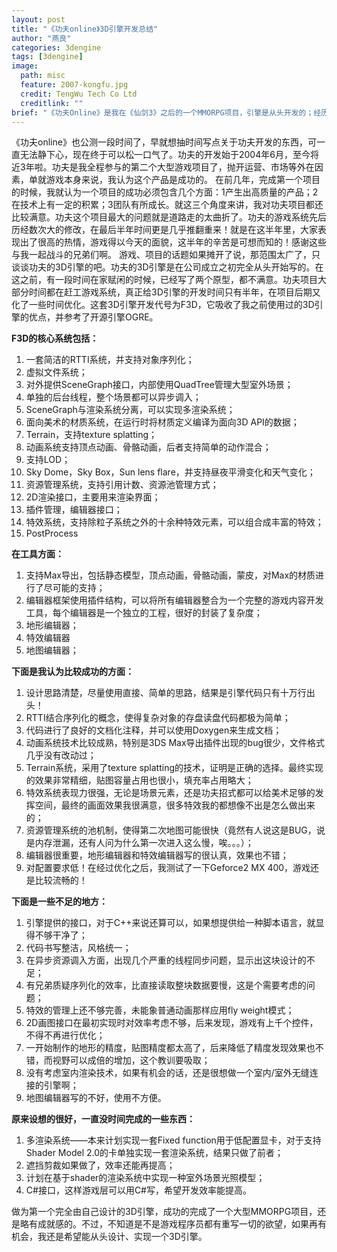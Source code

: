 ```yaml
---
layout: post
title: "《功夫online》3D引擎开发总结"
author: "燕良"
categories: 3dengine
tags: [3dengine]
image:
  path: misc
  feature: 2007-kongfu.jpg
  credit: TengWu Tech Co Ltd
  creditlink: ""
brief: "《功夫Online》是我在《仙剑3》之后的一个MMORPG项目，引擎是从头开发的；经历了前期半年的快速搭建架构，基本可用，加上后面2年的不断完善，自认为从渲染效果到运行效率都远超同期基于OGRE的产品。后面的在2009年大热的《龙Online》的技术基础就是这个项目打下的。"
---
```


《功夫online》也公测一段时间了，早就想抽时间写点关于功夫开发的东西，可一直无法静下心，现在终于可以松一口气了。功夫的开发始于2004年6月，至今将近3年啦。功夫是我全程参与的第二个大型游戏项目了，抛开运营、市场等外在因素，单就游戏本身来说，我认为这个产品是成功的。
在前几年，完成第一个项目的时候，我就认为一个项目的成功必须包含几个方面：1产生出高质量的产品；2在技术上有一定的积累；3团队有所成长。就这三个角度来讲，我对功夫项目都还比较满意。功夫这个项目最大的问题就是道路走的太曲折了。功夫的游戏系统先后历经数次大的修改，在最后半年时间更是几乎推翻重来！就是在这半年里，大家表现出了很高的热情，游戏得以今天的面貌，这半年的辛苦是可想而知的！感谢这些与我一起战斗的兄弟们啊。
游戏、项目的话题如果摊开了说，那范围太广了，只谈谈功夫的3D引擎的吧。功夫的3D引擎是在公司成立之初完全从头开始写的。在这之前，有一段时间在家赋闲的时候，已经写了两个原型，都不满意。功夫项目大部分时间都在赶工游戏系统，真正给3D引擎的开发时间只有半年，在项目后期又化了一些时间优化。这套3D引擎开发代号为F3D，它吸收了我之前使用过的3D引擎的优点，并参考了开源引擎OGRE。

**F3D的核心系统包括：**

1.    一套简洁的RTTI系统，并支持对象序列化；
2.    虚拟文件系统；
3.    对外提供SceneGraph接口，内部使用QuadTree管理大型室外场景；
4.    单独的后台线程，整个场景都可以异步调入；
5.    SceneGraph与渲染系统分离，可以实现多渲染系统；
6.    面向美术的材质系统，在运行时将材质定义编译为面向3D API的数据；
7.    Terrain，支持texture splatting；
8.    动画系统支持顶点动画、骨骼动画，后者支持简单的动作混合；
9.    支持LOD；
10.    Sky Dome，Sky Box，Sun lens flare，并支持昼夜平滑变化和天气变化；
11.    资源管理系统，支持引用计数、资源池管理方式；
12.    2D渲染接口，主要用来渲染界面；
13.    插件管理，编辑器接口；
14.    特效系统，支持除粒子系统之外的十余种特效元素，可以组合成丰富的特效；
15.    PostProcess

**在工具方面：**

1.    支持Max导出，包括静态模型，顶点动画，骨骼动画，蒙皮，对Max的材质进行了尽可能的支持；
2.    编辑器框架使用插件结构，可以将所有编辑器整合为一个完整的游戏内容开发工具，每个编辑器是一个独立的工程，很好的封装了复杂度；
3.    地形编辑器；
4.    特效编辑器
5.    地图编辑器；

**下面是我认为比较成功的方面：**

1.    设计思路清楚，尽量使用直接、简单的思路，结果是引擎代码只有十万行出头！
2.    RTTI结合序列化的概念，使得复杂对象的存盘读盘代码都极为简单；
3.    代码进行了良好的文档化注释，并可以使用Doxygen来生成文档；
4.    动画系统技术比较成熟，特别是3DS Max导出插件出现的bug很少，文件格式几乎没有改动过；
5.    Terrain系统，采用了texture splatting的技术，证明是正确的选择。最终实现的效果非常精细，贴图容量占用也很小，填充率占用略大；
6.    特效系统表现力很强，无论是场景元素，还是功夫招式都可以给美术足够的发挥空间，最终的画面效果我很满意，很多特效我的都想像不出是怎么做出来的；
7.    资源管理系统的池机制，使得第二次地图可能很快（竟然有人说这是BUG，说是内存泄漏，还有人问为什么第一次进入这么慢，唉。。。）；
8.    编辑器很重要，地形编辑器和特效编辑器写的很认真，效果也不错；
9.    对配置要求低！在经过优化之后，我测试了一下Geforce2 MX 400，游戏还是比较流畅的！

**下面是一些不足的地方：**

1.    引擎提供的接口，对于C++来说还算可以，如果想提供给一种脚本语言，就显得不够干净了；
2.    代码书写整洁，风格统一；
3.    在异步资源调入方面，出现几个严重的线程同步问题，显示出这块设计的不足；
4.    有兄弟质疑序列化的效率，比直接读取整块数据要慢，这是个需要考虑的问题；
5.    特效的管理上还不够完善，未能象普通动画那样应用fly weight模式；
6.    2D画图接口在最初实现时对效率考虑不够，后来发现，游戏有上千个控件，不得不再进行优化；
7.    一开始制作的地形的精度，贴图精度都太高了，后来降低了精度发现效果也不错，而视野可以成倍的增加，这个教训要吸取；
8.    没有考虑室内渲染技术，如果有机会的话，还是很想做一个室内/室外无缝连接的引擎啊；
9.    地图编辑器写的不好，使用不方便。

**原来设想的很好，一直没时间完成的一些东西：**

1.    多渲染系统――本来计划实现一套Fixed function用于低配置显卡，对于支持Shader Model 2.0的卡单独实现一套渲染系统，结果只做了前者；
2.    遮挡剪裁如果做了，效率还能再提高；
3.    计划在基于shader的渲染系统中实现一种室外场景光照模型；
4.    C#接口，这样游戏层可以用C#写，希望开发效率能提高。

做为第一个完全由自己设计的3D引擎，成功的完成了一个大型MMORPG项目，还是略有成就感的。不过，不知道是不是游戏程序员都有重写一切的欲望，如果再有机会，我还是希望能从头设计、实现一个3D引擎。
 